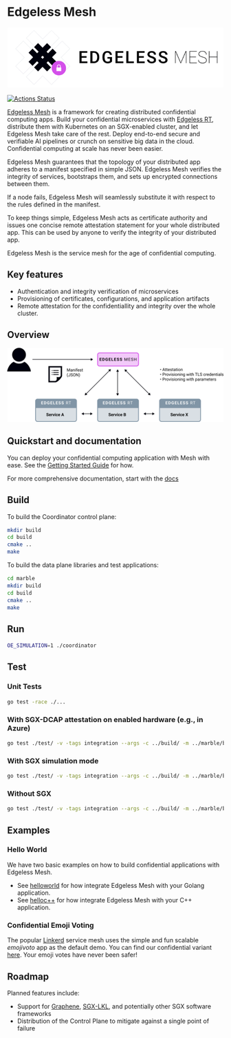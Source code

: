 # Edgeless Mesh


![logo](docs/assets/mesh_text.png)

[![Actions Status](https://github.com/edgelesssys/coordinator/workflows/Unit%20Tests/badge.svg)](https://github.com/edgelesssys/coordinator/actions)

[Edgeless Mesh](https://www.edgeless.systems/) is a framework for creating distributed confidential computing apps. Build your confidential microservices with [Edgeless RT](https://github.com/edgelesssys/edgelessrt), distribute them with Kubernetes on an SGX-enabled cluster, and let Edgeless Mesh take care of the rest. Deploy end-to-end secure and verifiable AI pipelines or crunch on sensitive big data in the cloud. Confidential computing at scale has never been easier. 

Edgeless Mesh guarantees that the topology of your distributed app adheres to a manifest specified in simple JSON. Edgeless Mesh verifies the integrity of services, bootstraps them, and sets up encrypted connections between them.

If a node fails, Edgeless Mesh will seamlessly substitute it with respect to the rules defined in the manifest.  

To keep things simple, Edgeless Mesh acts as certificate authority and issues one concise remote attestation statement for your whole distributed app. This can be used by anyone to verify the integrity of your distributed app. 

Edgeless Mesh is the service mesh for the age of confidential computing.

## Key features

* Authentication and integrity verification of microservices
* Provisioning of certificates, configurations, and application artifacts
* Remote attestation for the confidentiallity and integrity over the whole cluster.

## Overview

![overview](docs/assets/overview.svg)

## Quickstart and documentation

You can deploy your confidential computing application with Mesh with ease. See the [Getting Started Guide](TODO) for how.

For more comprehensive documentation, start with the [docs](TODO)

## Build

To build the Coordinator control plane:

```bash
mkdir build
cd build
cmake ..
make
```

To build the data plane libraries and test applications:

```bash
cd marble
mkdir build
cd build
cmake ..
make
```

## Run

```bash
OE_SIMULATION=1 ./coordinator
```

## Test

### Unit Tests

```bash
go test -race ./...
```

### With SGX-DCAP attestation on enabled hardware (e.g., in Azure)

```bash
go test ./test/ -v -tags integration --args -c ../build/ -m ../marble/build/
```

### With SGX simulation mode

```bash
go test ./test/ -v -tags integration --args -c ../build/ -m ../marble/build/ -s
```

### Without SGX

```bash
go test ./test/ -v -tags integration --args -c ../build/ -m ../marble/build/ -s -noenclave
```

## Examples

### Hello World

We have two basic examples on how to build confidential applications with Edgeless Mesh.

* See [helloworld](../samples/helloworld/README.md) for how integrate Edgeless Mesh with your Golang application.
* See [helloc++](../samples/helloc++/README.md) for how integrate Edgeless Mesh with your C++ application.

### Confidential Emoji Voting

The popular [Linkerd](https://linkerd.io) service mesh uses the simple and fun scalable *emojivoto* app as the default demo. You can find our confidential variant [here](https://github.com/edgelesssys/emojivoto). Your emoji votes have never been safer!
## Roadmap

Planned features include:

* Support for [Graphene](https://github.com/oscarlab/graphene), [SGX-LKL](https://github.com/lsds/sgx-lkl), and potentially other SGX software frameworks
* Distribution of the Control Plane to mitigate against a single point of failure

